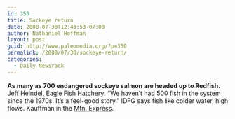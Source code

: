 ```yaml
---
id: 350
title: Sockeye return
date: 2008-07-30T12:43:53-07:00
author: Nathaniel Hoffman
layout: post
guid: http://www.paleomedia.org/?p=350
permalink: /2008/07/30/sockeye-return/
categories:
  - Daily Newsrack
---
```

**As many as 700 endangered sockeye salmon are headed up to Redfish.** Jeff Heindel, Eagle Fish Hatchery: &#8220;We haven&#8217;t had 500 fish in the system since the 1970s. It&#8217;s a feel-good story.&#8221; IDFG says fish like colder water, high flows. Kauffman in the [Mtn. Express](http://www.mtexpress.com/index2.php?ID=2005121837).